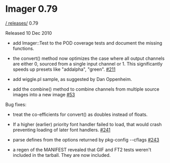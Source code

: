 # Imager 0.79

[ / ](..) [releases/](./) 0.79

Released 10 Dec 2010

- add Imager::Test to the POD coverage tests and document the missing functions.

- the convert() method now optimizes the case where all output channels are either 0, sourced from a single input channel or 1. This significantly speeds up presets like "addalpha", "green". [#211](https://github.com/tonycoz/imager/issues/211)

- add wiggle.pl sample, as suggested by Dan Oppenheim.

- add the combine() method to combine channels from multiple source images into a new image [#53](https://github.com/tonycoz/imager/issues/53)

Bug fixes:

- treat the co-efficients for convert() as doubles instead of floats.

- If a higher (earlier) priority font handler failed to load, that would crash preventing loading of later font handlers. [#241](https://github.com/tonycoz/imager/issues/241)

- parse defines from the options returned by pkg-config --cflags [#243](https://github.com/tonycoz/imager/issues/243)

- a regen of the MANIFEST revealed that GIF and FT2 tests weren't included in the tarball. They are now included.